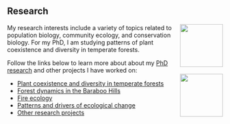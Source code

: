 ## Research

<img src="https://jaredjbeck.github.io/PEL_logo.png" align="right" width="100"> My research interests include a variety of topics related to population biology, community ecology, and conservation biology. 
For my PhD, I am studying patterns of plant coexistence and diversity in temperate forests. 

Follow the links below to learn more about about my [PhD research](/coexistence.md) and other projects I have worked on: <img src="https://jaredjbeck.github.io/images/h.acutiloba.png" align="right" width="100">
* [Plant coexistence and diversity in temperate forests](/coexistence.md)
* [Forest dynamics in the Baraboo Hills](/forest_dynamics.md)
* [Fire ecology](fire.md)
* [Patterns and drivers of ecological change](ecological_change.md)
* [Other research projects](/other_research.md)
